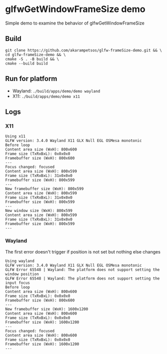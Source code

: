 # glfwGetWindowFrameSize demo

Simple demo to examine the behavior of glfwGetWindowFrameSize

## Build

```
git clone https://github.com/akarampetsos/glfw-frameSize-demo.git && \
cd glfw-frameSize-demo && \
cmake -S . -B build && \
cmake --build build
```

## Run for platform

* Wayland: `./build/apps/demo/demo wayland`
* X11: `./build/apps/demo/demo x11`

## Logs

### X11

```
Using x11
GLFW version: 3.4.0 Wayland X11 GLX Null EGL OSMesa monotonic
Before loop
Content area size (WxH): 800x600
Frame size (TxRxBxL): 0x0x0x0
Framebuffer size (WxH): 800x600
---
Focus changed: focused
Content area size (WxH): 800x599
Frame size (TxRxBxL): 31x0x0x0
Framebuffer size (WxH): 800x599
---
New framebuffer size (WxH): 800x599
Content area size (WxH): 800x599
Frame size (TxRxBxL): 31x0x0x0
Framebuffer size (WxH): 800x599
---
New window size (WxH): 800x599
Content area size (WxH): 800x599
Frame size (TxRxBxL): 31x0x0x0
Framebuffer size (WxH): 800x599
---
```

### Wayland

The first error doesn't trigger if position is not set but nothing else changes

```
Using wayland
GLFW version: 3.4.0 Wayland X11 GLX Null EGL OSMesa monotonic
GLFW Error 65548 | Wayland: The platform does not support setting the window position
GLFW Error 65548 | Wayland: The platform does not support setting the input focus
Before loop
Content area size (WxH): 800x600
Frame size (TxRxBxL): 0x0x0x0
Framebuffer size (WxH): 800x600
---
New framebuffer size (WxH): 1600x1200
Content area size (WxH): 800x600
Frame size (TxRxBxL): 0x0x0x0
Framebuffer size (WxH): 1600x1200
---
Focus changed: focused
Content area size (WxH): 800x600
Frame size (TxRxBxL): 0x0x0x0
Framebuffer size (WxH): 1600x1200
---
```